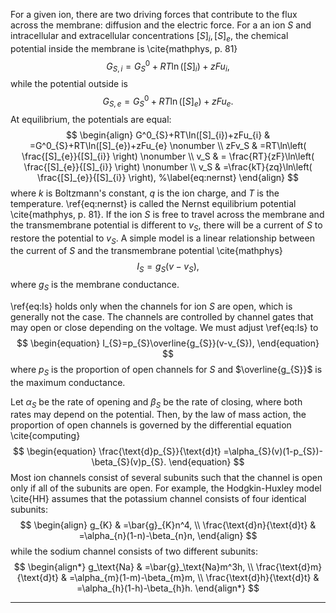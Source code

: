 For a given ion, there are two driving forces that contribute to the flux across the membrane: diffusion and the electric force. For a an ion $S$ and intracellular and extracellular concentrations $[S]_{i},[S]_{e}$, the chemical potential inside the membrane is \cite{mathphys, p. 81}
$$
\begin{equation}
G_{S,i}=G^0_{S}+RT\ln([S]_{i})+zFu_{i},
\end{equation}
$$
while the potential outside is
$$
\begin{equation}
G_{S,e}=G^0_{S}+RT\ln([S]_{e})+zFu_{e}.
\end{equation}
$$
At equilibrium, the potentials are equal:
$$
\begin{align}
G^0_{S}+RT\ln([S]_{i})+zFu_{i} & =G^0_{S}+RT\ln([S]_{e})+zFu_{e} \nonumber \\
zFv_S & =RT\ln\left( \frac{[S]_{e}}{[S]_{i}} \right) \nonumber \\
v_S & = \frac{RT}{zF}\ln\left( \frac{[S]_{e}}{[S]_{i}} \right) \nonumber  \\
v_S & =\frac{kT}{zq}\ln\left( \frac{[S]_{e}}{[S]_{i}} \right), %\label{eq:nernst}
\end{align}
$$
where $k$ is Boltzmann's constant, $q$ is the ion charge, and $T$ is the temperature. \ref{eq:nernst} is called the Nernst equilibrium potential \cite{mathphys, p. 81}. If the ion $S$ is free to travel across the membrane and the transmembrane potential is different to $v_S$, there will be a current of $S$ to restore the potential to $v_S$. A simple model is a linear relationship between the current of $S$ and the transmembrane potential \cite{mathphys}
$$
\begin{equation}
I_{S}=g_{S}(v-v_S), %\label{eq:Is}
\end{equation}
$$
where $g_{S}$ is the membrane conductance.

\ref{eq:Is} holds only when the channels for ion $S$ are open, which is generally not the case. The channels are controlled by channel gates that may open or close depending on the voltage. We must adjust \ref{eq:Is} to 
$$
\begin{equation}
I_{S}=p_{S}\overline{g_{S}}(v-v_{S}),
\end{equation}
$$
where $p_{S}$ is the proportion of open channels for $S$ and $\overline{g_{S}}$ is the maximum conductance. 

Let $\alpha_{S}$ be the rate of opening and $\beta_{S}$ be the rate of closing, where both rates may depend on the potential. Then, by the law of mass action, the proportion of open channels is governed by the differential equation \cite{computing}
$$
\begin{equation}
\frac{\text{d}p_{S}}{\text{d}t} =\alpha_{S}(v)(1-p_{S})-\beta_{S}(v)p_{S}.
\end{equation}
$$
Most ion channels consist of several subunits such that the channel is open only if all of the subunits are open. For example, the Hodgkin-Huxley model \cite{HH} assumes that the potassium channel consists of four identical subunits:
$$
\begin{align}
g_{K} & =\bar{g}_{K}n^4, \\
\frac{\text{d}n}{\text{d}t}  & =\alpha_{n}(1-n)-\beta_{n}n,
\end{align}
$$
while the sodium channel consists of two different subunits:
$$
\begin{align*}
g_\text{Na} & =\bar{g}_\text{Na}m^3h, \\
\frac{\text{d}m}{\text{d}t}  & =\alpha_{m}(1-m)-\beta_{m}m, \\
\frac{\text{d}h}{\text{d}t}  & =\alpha_{h}(1-h)-\beta_{h}h.
\end{align*}
$$

---
